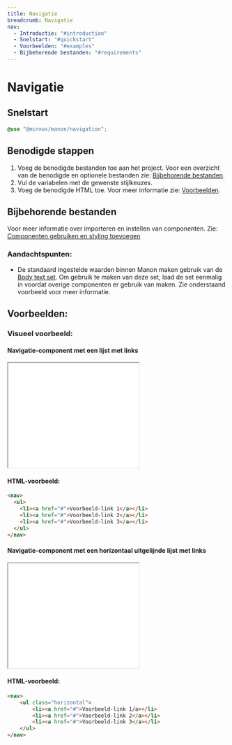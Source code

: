 ```yaml
---
title: Navigatie
breadcrumb: Navigatie
nav:
  - Introductie: "#introduction"
  - Snelstart: "#quickstart"
  - Voorbeelden: "#examples"
  - Bijbehorende bestanden: "#requirements"
---
```


<h1 id="introduction">Navigatie</h1>

<h2 id="quickstart">Snelstart</h2>

```scss
@use "@minvws/manon/navigation";
```

## Benodigde stappen

1.  Voeg de benodigde bestanden toe aan het project. Voor een overzicht van de
    benodigde en optionele bestanden zie:
    [Bijbehorende bestanden](#requirements).
2.  Vul de variabelen met de gewenste stijlkeuzes.
3.  Voeg de benodigde HTML toe. Voor meer informatie zie:
    [Voorbeelden](#examples).

<h2 id="requirements">Bijbehorende bestanden</h2>

Voor meer informatie over importeren en instellen van componenten. Zie:
[Componenten gebruiken en styling toevoegen](/documentation/import-styling)

### Aandachtspunten:

- De standaard ingestelde waarden binnen Manon maken gebruik van de
  [Body text set](/components/layout/typography/body-text-set). Om gebruik te
  maken van deze set, laad de set eenmalig in voordat overige componenten er
  gebruik van maken. Zie onderstaand voorbeeld voor meer informatie.

<h2 id="examples">Voorbeelden:</h2>

### Visueel voorbeeld:

#### Navigatie-component met een lijst met links

<div class="resize">
  <iframe
    src="/examples/navigation-with-list-of-links"
    title="Voorbeeld"
    height="240px"
  ></iframe>
</div>

#### HTML-voorbeeld:

```html
<nav>
  <ul>
    <li><a href="#">Voorbeeld-link 1</a></li>
    <li><a href="#">Voorbeeld-link 2</a></li>
    <li><a href="#">Voorbeeld-link 3</a></li>
  </ul>
</nav>
```

#### Navigatie-component met een horizontaal uitgelijnde lijst met links

<div class="resize">
  <iframe src="/examples/navigation-with-horizontal" title="Voorbeeld" height="240px"
  ></iframe>
</div>

#### HTML-voorbeeld:

```html
<nav>
    <ul class="horizontal">
        <li><a href="#">Voorbeeld-link 1/a></li>
        <li><a href="#">Voorbeeld-link 2</a></li>
        <li><a href="#">Voorbeeld-link 3</a></li>
    </ul>
</nav>
```
